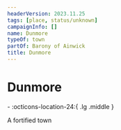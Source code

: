 ```yaml
---
headerVersion: 2023.11.25
tags: [place, status/unknown]
campaignInfo: []
name: Dunmore
typeOf: town
partOf: Barony of Ainwick
title: Dunmore
---
```

# Dunmore
<div class="grid cards ext-narrow-margin ext-one-column" markdown>
-    :octicons-location-24:{ .lg .middle }   
</div>


A fortified town